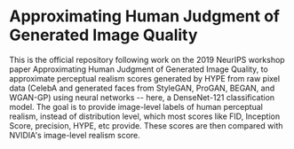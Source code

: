 # Approximating Human Judgment of Generated Image Quality
This is the official repository following work on the 2019 NeurIPS workshop paper Approximating Human Judgment of Generated Image Quality, to approximate perceptual realism scores generated by HYPE from raw pixel data (CelebA and generated faces from StyleGAN, ProGAN, BEGAN, and WGAN-GP) using neural networks -- here, a DenseNet-121 classification model. The goal is to provide image-level labels of human perceptual realism, instead of distribution level, which most scores like FID, Inception Score, precision, HYPE, etc provide. These scores are then compared with NVIDIA's image-level realism score.
